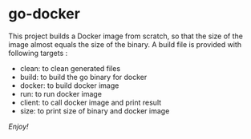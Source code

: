 # go-docker

This project builds a Docker image from scratch, so that the size of the image almost equals the size of the binary. A build file is provided with following targets :

- clean: to clean generated files
- build: to build the go binary for docker
- docker: to build docker image
- run: to run docker image
- client: to call docker image and print result
- size: to print size of binary and docker image

*Enjoy!*
